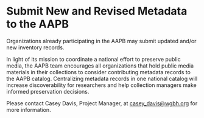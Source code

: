 # Submit New and Revised Metadata to the AAPB

Organizations already participating in the AAPB may submit updated and/or new inventory records. 

In light of its mission to coordinate a national effort to preserve public media, the AAPB team encourages all organizations that hold public media materials in their collections to consider contributing metadata records to the AAPB catalog. Centralizing metadata records in one national catalog will increase discoverability for researchers and help collection managers make informed preservation decisions. 

Please contact Casey Davis, Project Manager, at casey_davis@wgbh.org for more information.
